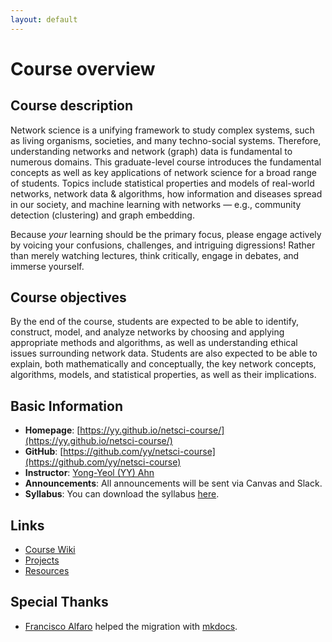 ```yaml
---
layout: default
---
```


# Course overview

## Course description

Network science is a unifying framework to study complex systems, such as living organisms, societies, and many techno-social systems. Therefore, understanding networks and network (graph) data is fundamental to numerous domains. This graduate-level course introduces the fundamental concepts as well as key applications of network science for a broad range of students. Topics include statistical properties and models of real-world networks, network data & algorithms, how information and diseases spread in our society, and machine learning with networks — e.g., community detection (clustering) and graph embedding.

Because _your_ learning should be the primary focus, please engage actively by voicing your confusions, challenges, and intriguing digressions! Rather than merely watching lectures, think critically, engage in debates, and immerse yourself. 


## Course objectives

By the end of the course, students are expected to be able to identify, construct, model, and analyze networks by choosing and applying appropriate methods and algorithms, as well as understanding ethical issues surrounding network data. Students are also expected to be able to explain, both mathematically and conceptually, the key network concepts, algorithms, models, and statistical properties, as well as their implications.



## Basic Information
- **Homepage**: [https://yy.github.io/netsci-course/](https://yy.github.io/netsci-course/)
- **GitHub**: [https://github.com/yy/netsci-course](https://github.com/yy/netsci-course)
- **Instructor**: [Yong-Yeol (YY) Ahn](http://yongyeol.com) 
- **Announcements**: All announcements will be sent via Canvas and Slack. 
- **Syllabus**: You can download the syllabus [here](http://yongyeol.com/teaching/netsci_syllabus.pdf). 

## Links 
- [Course Wiki](https://github.com/yy/netsci-course/wiki)
- [Projects](https://github.com/yy/netsci-course/wiki/Projects)
- [Resources](https://github.com/yy/netsci-course/wiki/Resources)


## Special Thanks
- [Francisco Alfaro](https://github.com/fralfaro) helped the migration with [mkdocs](https://www.mkdocs.org). 


